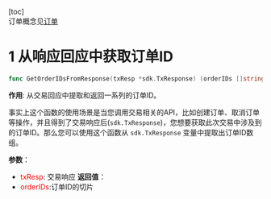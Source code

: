 [toc]
</br>
订单概念见[订单](0_区块链介绍.md#6-订单概念)

# 1 从响应回应中获取订单ID
```go
func GetOrderIDsFromResponse(txResp *sdk.TxResponse) (orderIDs []string, err error)
```
**作用**:
从交易回应中提取和返回一系列的订单ID。

事实上这个函数的使用场景是当您调用交易相关的API，比如创建订单、取消订单等操作，并且得到了交易响应后(`sdk.TxResponse`)，您想要获取此次交易中涉及到的订单ID。那么您可以使用这个函数从 `sdk.TxResponse` 变量中提取出订单ID数组。

**参数**：
- <font color=red>txResp</font>: 交易响应
**返回值**：
- <font color=red>orderIDs</font>:订单ID的切片